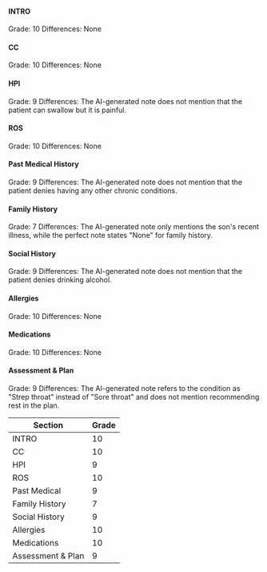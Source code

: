 #### INTRO
Grade: 10
Differences: None

#### CC
Grade: 10
Differences: None

#### HPI
Grade: 9
Differences: The AI-generated note does not mention that the patient can swallow but it is painful.

#### ROS
Grade: 10
Differences: None

#### Past Medical History
Grade: 9
Differences: The AI-generated note does not mention that the patient denies having any other chronic conditions.

#### Family History
Grade: 7
Differences: The AI-generated note only mentions the son's recent illness, while the perfect note states "None" for family history.

#### Social History
Grade: 9
Differences: The AI-generated note does not mention that the patient denies drinking alcohol.

#### Allergies
Grade: 10
Differences: None

#### Medications
Grade: 10
Differences: None

#### Assessment & Plan
Grade: 9
Differences: The AI-generated note refers to the condition as "Strep throat" instead of "Sore throat" and does not mention recommending rest in the plan.

| Section          | Grade |
|------------------|-------|
| INTRO            | 10    |
| CC               | 10    |
| HPI              | 9     |
| ROS              | 10    |
| Past Medical     | 9     |
| Family History   | 7     |
| Social History   | 9     |
| Allergies        | 10    |
| Medications      | 10    |
| Assessment & Plan| 9     |